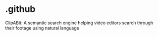 # .github
ClipABit: A semantic search engine helping video editors search through their footage using natural language
